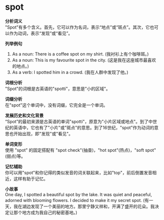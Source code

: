 # spot

**分析词义**  
"Spot"有多个含义。首先，它可以作为名词，表示“地点”或“斑点”。其次，它也可以作为动词，表示“发现”或“看见”。

  

**列举例句**

  

1.  As a noun: There is a coffee spot on my shirt. (我衬衫上有个咖啡斑。)
2.  As a noun: This is my favourite spot in the city. (这是我在这座城市最喜欢的地点。)
3.  As a verb: I spotted him in a crowd. (我在人群中发现了他。)

  

**词根分析**  
"Spot"的词根是古英语的"spotti"，意思是"小的区域"。

  

**词缀分析**  
在"spot"这个单词中，没有词缀，它完全是一个单词。

  

**发展历史和文化背景**  
“Spot”的最初来源是古英语的单词"spotti"，原意为"小片区域或地点"。到了中世纪的英语中，它也有了"小片"或"斑点"的意思。到了16世纪，"spot"作为动词的意思也开始出现，即"发现"或"看见"。

  

**单词变形**  
使用 "spot" 的固定搭配有 "spot check"(抽查)，"hot spot"(热点)，"soft spot"(弱点)等。

  

**记忆辅助**  
你可以用"spot"和你记得的类似发音的词关联起来，比如"top"，前后倒置发音相近，这样有助于记忆。

  

**小故事**  
One day, I spotted a beautiful spot by the lake. It was quiet and peaceful, adorned with blooming flowers. I decided to make it my secret spot. (有一天，我在湖边发现了一个美丽的地方。那里宁静又祥和，开满了盛开的花朵。我决定让那个地方成为我自己的秘密基地。)
